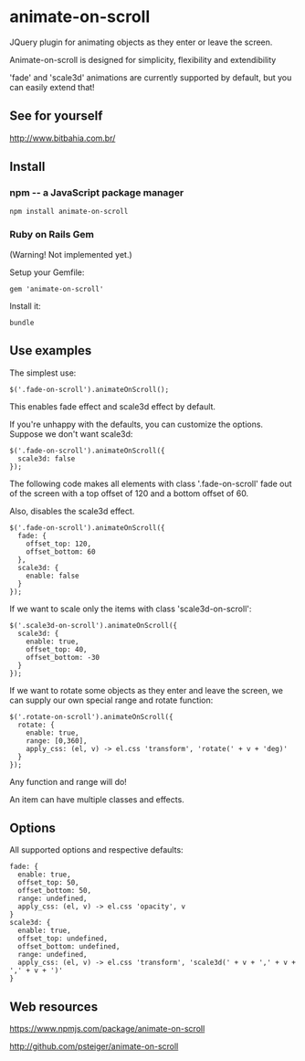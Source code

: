 # animate-on-scroll

JQuery plugin for animating objects as they enter or leave the screen.

Animate-on-scroll is designed for simplicity, flexibility and extendibility

'fade' and 'scale3d' animations are currently supported by default, but you can
easily extend that!

## See for yourself

http://www.bitbahia.com.br/

## Install

### npm -- a JavaScript package manager

    npm install animate-on-scroll

### Ruby on Rails Gem

(Warning! Not implemented yet.)

Setup your Gemfile:

    gem 'animate-on-scroll'

Install it:

    bundle

## Use examples

The simplest use:

    $('.fade-on-scroll').animateOnScroll();

This enables fade effect and scale3d effect by default.

If you're unhappy with the defaults, you can customize the options. Suppose we
don't want scale3d:

    $('.fade-on-scroll').animateOnScroll({
      scale3d: false
    });

The following code makes all elements with class '.fade-on-scroll' fade out
of the screen with a top offset of 120 and a bottom offset of 60.

Also, disables the scale3d effect.

    $('.fade-on-scroll').animateOnScroll({
      fade: {
        offset_top: 120,
        offset_bottom: 60
      },
      scale3d: {
        enable: false
      }
    });

If we want to scale only the items with class 'scale3d-on-scroll':

    $('.scale3d-on-scroll').animateOnScroll({
      scale3d: {
        enable: true,
        offset_top: 40,
        offset_bottom: -30
      }
    });

If we want to rotate some objects as they enter and leave the screen, we can
supply our own special range and rotate function:

    $('.rotate-on-scroll').animateOnScroll({
      rotate: {
        enable: true,
        range: [0,360],
        apply_css: (el, v) -> el.css 'transform', 'rotate(' + v + 'deg)'
      }
    });

Any function and range will do!

An item can have multiple classes and effects.

## Options

All supported options and respective defaults:

    fade: {
      enable: true,
      offset_top: 50,
      offset_bottom: 50,
      range: undefined,
      apply_css: (el, v) -> el.css 'opacity', v
    }
    scale3d: {
      enable: true,
      offset_top: undefined,
      offset_bottom: undefined,
      range: undefined,
      apply_css: (el, v) -> el.css 'transform', 'scale3d(' + v + ',' + v + ',' + v + ')'
    }

## Web resources

https://www.npmjs.com/package/animate-on-scroll

http://github.com/psteiger/animate-on-scroll
